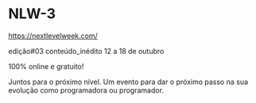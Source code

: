 # NLW-3
https://nextlevelweek.com/

edição#03
conteúdo_inédito
12 a 18 de outubro

100% online
e gratuito!

Juntos para
o próximo nível.
Um evento para dar o próximo passo na sua evolução como programadora ou programador.
